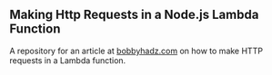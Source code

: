 ## Making Http Requests in a Node.js Lambda Function

A repository for an article at
[bobbyhadz.com](https://bobbyhadz.com/blog/aws-lambda-http-request-nodejs) on
how to make HTTP requests in a Lambda function.
